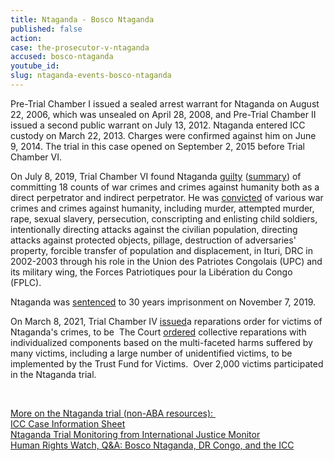 ```yaml
---
title: Ntaganda - Bosco Ntaganda
published: false
action:
case: the-prosecutor-v-ntaganda
accused: bosco-ntaganda
youtube_id:
slug: ntaganda-events-bosco-ntaganda
---
```


Pre-Trial Chamber I issued a sealed arrest warrant for Ntaganda on August 22, 2006, which was unsealed on April 28, 2008, and Pre-Trial Chamber II issued a second public warrant on July 13, 2012. Ntaganda entered ICC custody on March 22, 2013. Charges were confirmed against him on June 9, 2014. The trial in this case opened on September 2, 2015 before Trial Chamber VI.

On July 8, 2019, Trial Chamber VI found Ntaganda [guilty](https://www.icc-cpi.int/Pages/item.aspx?name=pr1466) ([summary](https://www.icc-cpi.int/itemsDocuments/20190708-ntaganda-judgment-summary-eng.pdf)) of committing 18 counts of war crimes and crimes against humanity both as a direct perpetrator and indirect perpetrator. He was [convicted](https://www.nytimes.com/2019/07/08/world/africa/bosco-ntaganda-the-terminator-war-crimes.html)&nbsp;of various war crimes and crimes against humanity, including murder, attempted murder, rape, sexual slavery, persecution, conscripting and enlisting child soldiers, intentionally directing attacks against the civilian population, directing attacks against protected objects, pillage, destruction of adversaries' property, forcible transfer of population and displacement, in Ituri, DRC in 2002-2003 through his role in the Union des Patriotes Congolais (UPC) and its military wing, the Forces Patriotiques pour la Libération du Congo (FPLC).

Ntaganda was [sentenced](https://www.icc-cpi.int/Pages/item.aspx?name=pr1494) to 30 years imprisonment on November 7, 2019.

On March 8, 2021, Trial Chamber IV [issued](https://www.icc-cpi.int/Pages/item.aspx?name=pr1572)a reparations order for victims of Ntaganda's crimes, to be &nbsp;The Court [ordered](https://www.icc-cpi.int/itemsDocuments/2021.03.08-Summary-Reparations-Order-Ntaganda-case.pdf) collective reparations with individualized components based on the multi-faceted harms suffered by many victims, including a large number of unidentified victims, to be implemented by the Trust Fund for Victims. &nbsp;Over 2,000 victims participated in the Ntaganda trial.

&nbsp;

<u>More on the Ntaganda trial (non-ABA resources):&nbsp;</u><br>[ICC Case Information Sheet](https://www.icc-cpi.int/CaseInformationSheets/NtagandaEng.pdf)<br>[Ntaganda Trial Monitoring from International Justice Monitor](https://www.ijmonitor.org/category/bosco-ntaganda/)<br>[Human Rights Watch, Q&A: Bosco Ntaganda, DR Congo, and the ICC](https://www.hrw.org/news/2019/07/02/qa-bosco-ntaganda-dr-congo-and-icc)

&nbsp;
